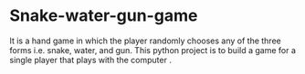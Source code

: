 # Snake-water-gun-game
It is a hand game in which the player randomly chooses any of the three forms i.e. snake, water, and gun.  This python project is to build a game for a single player that plays with the computer .
